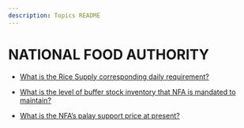 ```yaml
---
description: Topics README
---
```


# NATIONAL FOOD AUTHORITY


 - [What is the Rice Supply corresponding daily requirement?](/attached-corporations/national-food-authority/what-is-the-rice-supply-corresponding-daily-requirement.html)
    
 - [What is the level of buffer stock inventory that NFA is mandated to maintain?](/attached-corporations/national-food-authority/what-is-the-level-of-buffer-stock-inventory-that-nfa-is-mandated-to-maintain.html)
    
 - [What is the NFA’s palay support price at present?](/attached-corporations/national-food-authority/what-is-the-nfas-palay-support-price-at-present.html)
    
